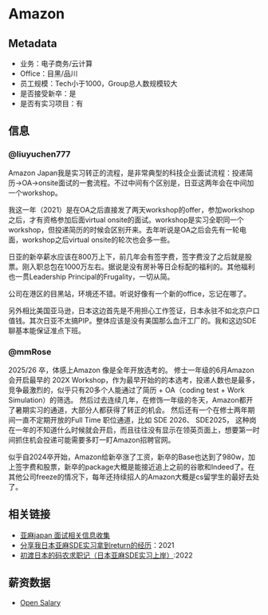 # Amazon

## Metadata

- 业务：电子商务/云计算
- Office：目黑/品川
- 员工规模：Tech小于1000，Group总人数规模较大
- 是否接受新卒：是
- 是否有实习项目：有

## 信息

### @liuyuchen777

Amazon Japan我是实习转正的流程，是非常典型的科技企业面试流程：投递简历→OA→onsite面试的一套流程。不过中间有个区别是，日亚这两年会在中间加一个workshop。

我这一年（2021）是在OA之后直接发了两天workshop的offer，参加workshop之后，才有资格参加后面virtual onsite的面试。workshop是实习全职同一个workshop，但投递简历的时候会区别开来。去年听说是OA之后会先有一轮电面，workshop之后virtual onsite的轮次也会多一些。

日亚的新卒薪水应该在800万上下，前几年会有签字费，签字费没了之后就是股票。刚入职总包在1000万左右。据说是没有房补等日企标配的福利的。其他福利也一贯Leadership Principal的Frugality，一切从简。

公司在港区的目黑站，环境还不错。听说好像有一个新的office，忘记在哪了。

另外相比美国亚马逊，日本这边首先是不用担心工作签证，日本永驻不如北京户口值钱。其次日亚不太搞PIP。整体应该是没有美国那么血汗工厂的。我和这边SDE聊基本能保证准点下班。

### @mmRose
2025/26 卒，体感上Amazon 像是全年开放选考的。 修士一年级的6月Amazon会开启最早的 202X Workshop，作为最早开始的的本选考，投递人数也是最多，竞争最激烈的，似乎只有20多个人能通过了简历 + OA（coding test + Work Simulation）的筛选。 然后过去连续几年，在修饰一年级的冬天，Amazon都开了暑期实习的通道，大部分人都获得了转正的机会。 然后还有一个在修士两年期间一直不定期开放的Full Time 职位通道，比如 SDE 2026、 SDE2025， 这种岗在一年的不知道什么时候就会开启，而且往往没有显示在领英页面上，想要第一时间抓住机会投递可能需要多盯一盯Amazon招聘官网。

似乎自2024卒开始，Amazon给新卒涨了工资，新卒的Base也达到了980w，加上签字费和股票，新卒的package大概是能接近追上之前的谷歌和Indeed了。在其他公司freeze的情况下，每年还持续招人的Amazon大概是cs留学生的最好去处了。

## 相关链接

- [亚麻japan 面试相关信息收集](https://docs.google.com/document/d/1Mnnpov_48BjYJT28nakvyA3ak1nxdRkMHVjK_sSarLc)
- [分享我日本亚麻SDE实习拿到return的经历](https://www.douban.com/group/topic/198277633/?_i=6443460PPtvepl)：2021
- [初渡日本的码农求职记（日本亚麻SDE实习上岸）](https://mp.weixin.qq.com/s/SpyWiULuNgCPdo2R9gx15Q):2022

## 薪资数据

- [Open Salary](https://opensalary.jp/en/companies/amazon-japan/roles/software-engineer)